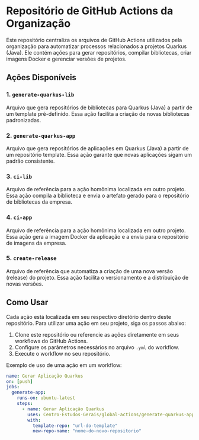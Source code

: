 # Repositório de GitHub Actions da Organização

Este repositório centraliza os arquivos de GitHub Actions utilizados pela organização para automatizar processos relacionados a projetos Quarkus (Java). Ele contém ações para gerar repositórios, compilar bibliotecas, criar imagens Docker e gerenciar versões de projetos.

## Ações Disponíveis

### 1. `generate-quarkus-lib`
Arquivo que gera repositórios de bibliotecas para Quarkus (Java) a partir de um template pré-definido. Essa ação facilita a criação de novas bibliotecas padronizadas.

### 2. `generate-quarkus-app`
Arquivo que gera repositórios de aplicações em Quarkus (Java) a partir de um repositório template. Essa ação garante que novas aplicações sigam um padrão consistente.

### 3. `ci-lib`
Arquivo de referência para a ação homônima localizada em outro projeto. Essa ação compila a biblioteca e envia o artefato gerado para o repositório de bibliotecas da empresa.

### 4. `ci-app`
Arquivo de referência para a ação homônima localizada em outro projeto. Essa ação gera a imagem Docker da aplicação e a envia para o repositório de imagens da empresa.

### 5. `create-release`
Arquivo de referência que automatiza a criação de uma nova versão (release) do projeto. Essa ação facilita o versionamento e a distribuição de novas versões.

## Como Usar

Cada ação está localizada em seu respectivo diretório dentro deste repositório. Para utilizar uma ação em seu projeto, siga os passos abaixo:

1. Clone este repositório ou referencie as ações diretamente em seus workflows do GitHub Actions.
2. Configure os parâmetros necessários no arquivo `.yml` do workflow.
3. Execute o workflow no seu repositório.

Exemplo de uso de uma ação em um workflow:

```yaml
name: Gerar Aplicação Quarkus
on: [push]
jobs:
  generate-app:
    runs-on: ubuntu-latest
    steps:
      - name: Gerar Aplicação Quarkus
        uses: Centro-Estudos-Gerais/global-actions/generate-quarkus-app@v1
        with:
          template-repo: "url-do-template"
          new-repo-name: "nome-do-novo-repositorio"
